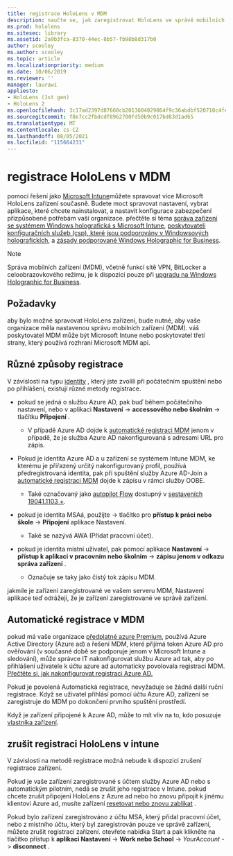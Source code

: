 ```yaml
---
title: registrace HoloLens v MDM
description: naučte se, jak zaregistrovat HoloLens ve správě mobilních zařízení (MDM) pro snazší správu více zařízení.
ms.prod: hololens
ms.sitesec: library
ms.assetid: 2a9b3fca-8370-44ec-8b57-fb98b8d317b0
author: scooley
ms.author: scooley
ms.topic: article
ms.localizationpriority: medium
ms.date: 10/06/2019
ms.reviewer: ''
manager: laurawi
appliesto:
- HoloLens (1st gen)
- HoloLens 2
ms.openlocfilehash: 3c17ad2397d87660cb2013604029864f9c36abdbf520710c4fe5952e3440e3a5
ms.sourcegitcommit: f8e7cc2fbdcdf8962700fd50b9c017bd83d1ad65
ms.translationtype: MT
ms.contentlocale: cs-CZ
ms.lasthandoff: 08/05/2021
ms.locfileid: "115664231"
---
```

# <a name="enroll-hololens-in-mdm"></a>registrace HoloLens v MDM

pomocí řešení jako [Microsoft Intune](/intune/windows-holographic-for-business)můžete spravovat více Microsoft HoloLens zařízení současně. Budete moct spravovat nastavení, vybrat aplikace, které chcete nainstalovat, a nastavit konfigurace zabezpečení přizpůsobené potřebám vaší organizace. přečtěte si téma [správa zařízení se systémem Windows holografická s Microsoft Intune](/intune/windows-holographic-for-business), [poskytovateli konfiguračních služeb (csp), které jsou podporovány v Windowsových holografickích](https://msdn.microsoft.com/windows/hardware/commercialize/customize/mdm/configuration-service-provider-reference#hololens), a [zásady podporované Windows Holographic for Business](https://msdn.microsoft.com/windows/hardware/commercialize/customize/mdm/policy-configuration-service-provider#hololenspolicies).

> [!NOTE]
> Správa mobilních zařízení (MDM), včetně funkcí sítě VPN, BitLocker a celoobrazovkového režimu, je k dispozici pouze při [upgradu na Windows Holographic for Business](hololens1-upgrade-enterprise.md).

## <a name="requirements"></a>Požadavky

 aby bylo možné spravovat HoloLens zařízení, bude nutné, aby vaše organizace měla nastavenou správu mobilních zařízení (MDM). váš poskytovatel MDM může být Microsoft Intune nebo poskytovatel třetí strany, který používá rozhraní Microsoft MDM api.
 
## <a name="different-ways-to-enroll"></a>Různé způsoby registrace

V závislosti na typu [identity](hololens-identity.md) , který jste zvolili při počátečním spuštění nebo po přihlášení, existují různé metody registrace.

- pokud se jedná o službu Azure AD, pak buď během počátečního nastavení, nebo v aplikaci **Nastavení**  ->  **accessového nebo školním**  ->  tlačítku **Připojení** .
    - V případě Azure AD dojde k [automatické registraci MDM](hololens-enroll-mdm.md#auto-enrollment-in-mdm) jenom v případě, že je služba Azure AD nakonfigurovaná s adresami URL pro zápis.
     
- Pokud je identita Azure AD a u zařízení se systémem Intune MDM, ke kterému je přiřazený určitý nakonfigurovaný profil, používá předregistrovaná identita, pak při spuštění služby Azure AD-Join a [automatické registraci MDM](hololens-enroll-mdm.md#auto-enrollment-in-mdm) dojde k zápisu v rámci služby OOBE.
    - Také označovaný jako [autopilot Flow](hololens2-autopilot.md) dostupný v [sestaveních 19041.1103 +](hololens-release-notes.md#windows-holographic-version-2004).
    

- pokud je identita MSAá, použijte   ->  tlačítko pro **přístup k práci nebo škole**  ->  **Připojení** aplikace Nastavení.
    - Také se nazývá AWA (Přidat pracovní účet).
- pokud je identita místní uživatel, pak pomocí aplikace **Nastavení**  ->  **přístup k aplikaci v pracovním nebo školním**  ->  **zápisu jenom v odkazu správa zařízení** .
    - Označuje se taky jako čistý tok zápisu MDM.

jakmile je zařízení zaregistrované ve vašem serveru MDM, Nastavení aplikace teď odrážejí, že je zařízení zaregistrované ve správě zařízení.

## <a name="auto-enrollment-in-mdm"></a>Automatické registrace v MDM

pokud má vaše organizace [předplatné azure Premium](https://azure.microsoft.com/overview/), používá Azure Active Directory (Azure ad) a řešení MDM, které přijímá token Azure AD pro ověřování (v současné době se podporuje jenom v Microsoft Intune a sledování), může správce IT nakonfigurovat službu Azure ad tak, aby po přihlášení uživatele k účtu azure ad automaticky povolovala registraci MDM. [Přečtěte si, jak nakonfigurovat registraci Azure AD.](/mem/intune/enrollment/windows-enroll#enable-windows-10-automatic-enrollment)

Pokud je povolená Automatická registrace, nevyžaduje se žádná další ruční registrace. Když se uživatel přihlásí pomocí účtu Azure AD, zařízení se zaregistruje do MDM po dokončení prvního spuštění prostředí.

Když je zařízení připojené k Azure AD, může to mít vliv na to, kdo posuzuje [vlastníka zařízení](security-adminless-os.md#device-owner).

## <a name="unenroll-hololens-from-intune"></a>zrušit registraci HoloLens v intune

V závislosti na metodě registrace možná nebude k dispozici zrušení registrace zařízení.

Pokud je vaše zařízení zaregistrované s účtem služby Azure AD nebo s automatickým pilotním, nedá se zrušit jeho registrace v Intune. pokud chcete zrušit připojení HoloLens z Azure ad nebo ho znovu připojit k jinému klientovi Azure ad, musíte zařízení [resetovat nebo znovu zablikat](hololens-recovery.md#reset-the-device) .

Pokud bylo zařízení zaregistrováno z účtu MSA, který přidal pracovní účet, nebo z místního účtu, který byl zaregistrován pouze ve správě zařízení, můžete zrušit registraci zařízení. otevřete nabídka Start a pak klikněte na tlačítko přístup k **aplikaci Nastavení**  ->  **Work nebo School**  ->  *YourAccount*  ->  **disconnect** .